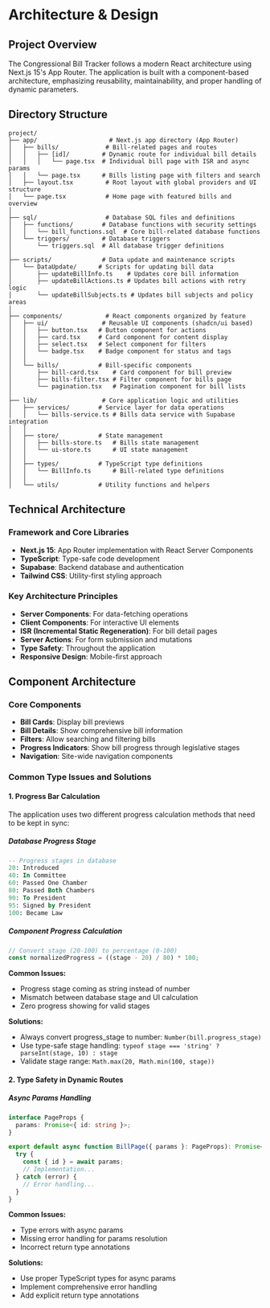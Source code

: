 # Architecture & Design

## Project Overview

The Congressional Bill Tracker follows a modern React architecture using Next.js 15's App Router. The application is built with a component-based architecture, emphasizing reusability, maintainability, and proper handling of dynamic parameters.

## Directory Structure

```
project/
├── app/                    # Next.js app directory (App Router)
│   ├── bills/             # Bill-related pages and routes
│   │   ├── [id]/         # Dynamic route for individual bill details
│   │   │   └── page.tsx  # Individual bill page with ISR and async params
│   │   └── page.tsx      # Bills listing page with filters and search
│   ├── layout.tsx         # Root layout with global providers and UI structure
│   └── page.tsx           # Home page with featured bills and overview
│
├── sql/                   # Database SQL files and definitions
│   ├── functions/        # Database functions with security settings
│   │   └── bill_functions.sql  # Core bill-related database functions
│   └── triggers/         # Database triggers
│       └── triggers.sql  # All database trigger definitions
│
├── scripts/              # Data update and maintenance scripts
│   └── DataUpdate/      # Scripts for updating bill data
│       ├── updateBillInfo.ts    # Updates core bill information
│       ├── updateBillActions.ts # Updates bill actions with retry logic
│       └── updateBillSubjects.ts # Updates bill subjects and policy areas
│
├── components/            # React components organized by feature
│   ├── ui/               # Reusable UI components (shadcn/ui based)
│   │   ├── button.tsx   # Button component for actions
│   │   ├── card.tsx     # Card component for content display
│   │   ├── select.tsx   # Select component for filters
│   │   └── badge.tsx    # Badge component for status and tags
│   │
│   └── bills/           # Bill-specific components
│       ├── bill-card.tsx    # Card component for bill preview
│       ├── bills-filter.tsx # Filter component for bills page
│       └── pagination.tsx   # Pagination component for bill lists
│
├── lib/                  # Core application logic and utilities
│   ├── services/        # Service layer for data operations
│   │   └── bills-service.ts # Bills data service with Supabase integration
│   │
│   ├── store/           # State management
│   │   ├── bills-store.ts   # Bills state management
│   │   └── ui-store.ts      # UI state management
│   │
│   ├── types/           # TypeScript type definitions
│   │   └── BillInfo.ts      # Bill-related type definitions
│   │
│   └── utils/           # Utility functions and helpers
```

## Technical Architecture

### Framework and Core Libraries
- **Next.js 15**: App Router implementation with React Server Components
- **TypeScript**: Type-safe code development
- **Supabase**: Backend database and authentication
- **Tailwind CSS**: Utility-first styling approach

### Key Architecture Principles
- **Server Components**: For data-fetching operations
- **Client Components**: For interactive UI elements
- **ISR (Incremental Static Regeneration)**: For bill detail pages
- **Server Actions**: For form submission and mutations
- **Type Safety**: Throughout the application
- **Responsive Design**: Mobile-first approach

## Component Architecture

### Core Components
- **Bill Cards**: Display bill previews
- **Bill Details**: Show comprehensive bill information
- **Filters**: Allow searching and filtering bills
- **Progress Indicators**: Show bill progress through legislative stages
- **Navigation**: Site-wide navigation components

### Common Type Issues and Solutions

#### 1. Progress Bar Calculation
The application uses two different progress calculation methods that need to be kept in sync:

##### Database Progress Stage
```sql
-- Progress stages in database
20: Introduced
40: In Committee
60: Passed One Chamber
80: Passed Both Chambers
90: To President
95: Signed by President
100: Became Law
```

##### Component Progress Calculation
```typescript
// Convert stage (20-100) to percentage (0-100)
const normalizedProgress = ((stage - 20) / 80) * 100;
```

**Common Issues:**
- Progress stage coming as string instead of number
- Mismatch between database stage and UI calculation
- Zero progress showing for valid stages

**Solutions:**
- Always convert progress_stage to number: `Number(bill.progress_stage)`
- Use type-safe stage handling: `typeof stage === 'string' ? parseInt(stage, 10) : stage`
- Validate stage range: `Math.max(20, Math.min(100, stage))`

#### 2. Type Safety in Dynamic Routes

##### Async Params Handling
```typescript
interface PageProps {
  params: Promise<{ id: string }>;
}

export default async function BillPage({ params }: PageProps): Promise<ReactElement> {
  try {
    const { id } = await params;
    // Implementation...
  } catch (error) {
    // Error handling...
  }
}
```

**Common Issues:**
- Type errors with async params
- Missing error handling for params resolution
- Incorrect return type annotations

**Solutions:**
- Use proper TypeScript types for async params
- Implement comprehensive error handling
- Add explicit return type annotations 